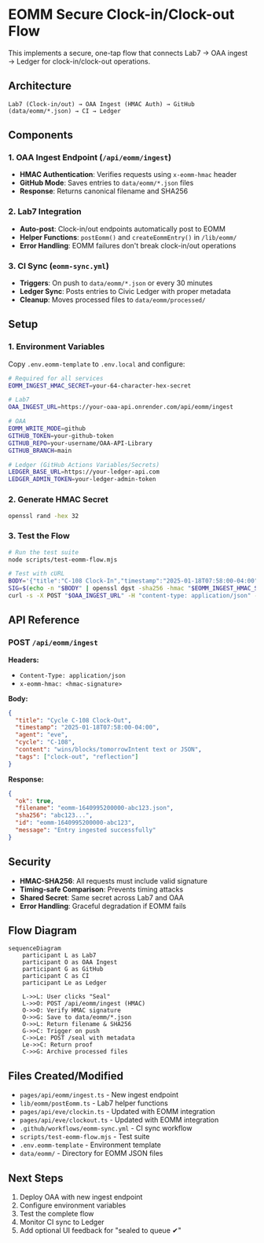 # EOMM Secure Clock-in/Clock-out Flow

This implements a secure, one-tap flow that connects Lab7 → OAA ingest → Ledger for clock-in/clock-out operations.

## Architecture

```
Lab7 (Clock-in/out) → OAA Ingest (HMAC Auth) → GitHub (data/eomm/*.json) → CI → Ledger
```

## Components

### 1. OAA Ingest Endpoint (`/api/eomm/ingest`)
- **HMAC Authentication**: Verifies requests using `x-eomm-hmac` header
- **GitHub Mode**: Saves entries to `data/eomm/*.json` files
- **Response**: Returns canonical filename and SHA256

### 2. Lab7 Integration
- **Auto-post**: Clock-in/out endpoints automatically post to EOMM
- **Helper Functions**: `postEomm()` and `createEommEntry()` in `/lib/eomm/`
- **Error Handling**: EOMM failures don't break clock-in/out operations

### 3. CI Sync (`eomm-sync.yml`)
- **Triggers**: On push to `data/eomm/*.json` or every 30 minutes
- **Ledger Sync**: Posts entries to Civic Ledger with proper metadata
- **Cleanup**: Moves processed files to `data/eomm/processed/`

## Setup

### 1. Environment Variables

Copy `.env.eomm-template` to `.env.local` and configure:

```bash
# Required for all services
EOMM_INGEST_HMAC_SECRET=your-64-character-hex-secret

# Lab7
OAA_INGEST_URL=https://your-oaa-api.onrender.com/api/eomm/ingest

# OAA
EOMM_WRITE_MODE=github
GITHUB_TOKEN=your-github-token
GITHUB_REPO=your-username/OAA-API-Library
GITHUB_BRANCH=main

# Ledger (GitHub Actions Variables/Secrets)
LEDGER_BASE_URL=https://your-ledger-api.com
LEDGER_ADMIN_TOKEN=your-ledger-admin-token
```

### 2. Generate HMAC Secret

```bash
openssl rand -hex 32
```

### 3. Test the Flow

```bash
# Run the test suite
node scripts/test-eomm-flow.mjs

# Test with cURL
BODY='{"title":"C-108 Clock-In","timestamp":"2025-01-18T07:58:00-04:00","agent":"eve","cycle":"C-108","content":"Intent…"}'
SIG=$(echo -n "$BODY" | openssl dgst -sha256 -hmac "$EOMM_INGEST_HMAC_SECRET" -hex | awk '{print $2}')
curl -s -X POST "$OAA_INGEST_URL" -H "content-type: application/json" -H "x-eomm-hmac: $SIG" -d "$BODY" | jq
```

## API Reference

### POST `/api/eomm/ingest`

**Headers:**
- `Content-Type: application/json`
- `x-eomm-hmac: <hmac-signature>`

**Body:**
```json
{
  "title": "Cycle C-108 Clock-Out",
  "timestamp": "2025-01-18T07:58:00-04:00",
  "agent": "eve",
  "cycle": "C-108",
  "content": "wins/blocks/tomorrowIntent text or JSON",
  "tags": ["clock-out", "reflection"]
}
```

**Response:**
```json
{
  "ok": true,
  "filename": "eomm-1640995200000-abc123.json",
  "sha256": "abc123...",
  "id": "eomm-1640995200000-abc123",
  "message": "Entry ingested successfully"
}
```

## Security

- **HMAC-SHA256**: All requests must include valid signature
- **Timing-safe Comparison**: Prevents timing attacks
- **Shared Secret**: Same secret across Lab7 and OAA
- **Error Handling**: Graceful degradation if EOMM fails

## Flow Diagram

```mermaid
sequenceDiagram
    participant L as Lab7
    participant O as OAA Ingest
    participant G as GitHub
    participant C as CI
    participant Le as Ledger

    L->>L: User clicks "Seal"
    L->>O: POST /api/eomm/ingest (HMAC)
    O->>O: Verify HMAC signature
    O->>G: Save to data/eomm/*.json
    O->>L: Return filename & SHA256
    G->>C: Trigger on push
    C->>Le: POST /seal with metadata
    Le->>C: Return proof
    C->>G: Archive processed files
```

## Files Created/Modified

- `pages/api/eomm/ingest.ts` - New ingest endpoint
- `lib/eomm/postEomm.ts` - Lab7 helper functions
- `pages/api/eve/clockin.ts` - Updated with EOMM integration
- `pages/api/eve/clockout.ts` - Updated with EOMM integration
- `.github/workflows/eomm-sync.yml` - CI sync workflow
- `scripts/test-eomm-flow.mjs` - Test suite
- `.env.eomm-template` - Environment template
- `data/eomm/` - Directory for EOMM JSON files

## Next Steps

1. Deploy OAA with new ingest endpoint
2. Configure environment variables
3. Test the complete flow
4. Monitor CI sync to Ledger
5. Add optional UI feedback for "sealed to queue ✔"